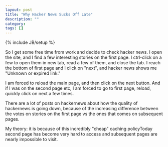 ```yaml
---
layout: post
title: "Why Hacker News Sucks Off Late"
description: ""
category: 
tags: []
---
```

{% include JB/setup %}

So I get some free time from work and decide to check hacker news. I open the
site, and I find a few interesting stories on the first page. I ctrl-click on a
few to open them in new tab, read a few of them, and close the tab. I reach the
bottom of first page and I click on "next", and hacker news shows me "Unknown
or expired link."

I am forced to reload the main page, and then click on the next button. And if
I was on the second page etc, I am forced to go to first page, reload, quickly
click on next a few times.

There are a lot of posts on hackernews about how the quality of hackernews is
going down, because of the increasing difference between the votes on stories
on the first page vs the ones that comes on subsequent pages. 

My theory: it is because of this incredibly "cheap" caching policyToday second
page has become very hard to access and subsequent pages are nearly impossible
to visit.

